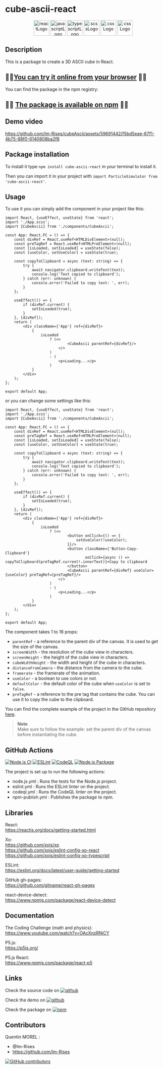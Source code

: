 # cube-ascii-react

<p align="center">
    <img src="https://img.shields.io/badge/React-20232A?style=for-the-badge&logo=react&logoColor=61DAFB" alt="reactLogo" style="height:50px;">
    <img src="https://img.shields.io/badge/JavaScript-323330?style=for-the-badge&logo=javascript&logoColor=F7DF1E" alt="javascriptLogo" style="height:50px;">
    <img src="https://img.shields.io/badge/TypeScript-007ACC?style=for-the-badge&logo=typescript&logoColor=white" alt="typescriptLogo" style="height:50px;">
    <img src="https://img.shields.io/badge/Sass-CC6699?style=for-the-badge&logo=sass&logoColor=white" alt="scssLogo" style="height:50px;">
    <img src="https://img.shields.io/badge/CSS-239120?&style=for-the-badge&logo=css3&logoColor=white" alt="cssLogo" style="height:50px;">
    <img src="https://img.shields.io/badge/p5%20js-ED225D?style=for-the-badge&logo=p5dotjs&logoColor=white" alt="cssLogo" style="height:50px;">
</p>

## Description

This is a package to create a 3D ASCII cube in React.

## 🚀🚀[You can try it online from your browser](https://im-rises.github.io/cube-ascii-react-website/) 🚀🚀

You can find the package in the npm registry:

## 🚀🚀 [The package is available on npm](https://www.npmjs.com/package/cube-ascii-react) 🚀🚀

## Demo video

https://github.com/Im-Rises/cubeAscii/assets/59691442/f5bd5eae-67f1-4b75-88f0-6140808ba2f8

## Package installation

To install it type `npm install cube-ascii-react` in your terminal to install it.

Then you can import it in your project with `import ParticleSimulator from 'cube-ascii-react'`.

## Usage

To use it you can simply add the component in your project like this:

```tsx
import React, {useEffect, useState} from 'react';
import './App.scss';
import {CubeAscii} from './components/CubeAscii';

const App: React.FC = () => {
    const divRef = React.useRef<HTMLDivElement>(null);
    const preTagRef = React.useRef<HTMLPreElement>(null);
    const [isLoaded, setIsLoaded] = useState(false);
    const [useColor, setUseColor] = useState(true);

    const copyToClipboard = async (text: string) => {
        try {
            await navigator.clipboard.writeText(text);
            console.log('Text copied to clipboard');
        } catch (err: unknown) {
            console.error('Failed to copy text: ', err);
        }
    };

    useEffect(() => {
        if (divRef.current) {
            setIsLoaded(true);
        }
    }, [divRef]);
    return (
        <div className={'App'} ref={divRef}>
            {
                isLoaded
                    ? (<>
                            <CubeAscii parentRef={divRef}/>
                        </>
                    )
                    : (
                        <p>Loading...</p>
                    )
            }
        </div>
    );
};

export default App;

```

or you can change some settings like this:

```tsx
import React, {useEffect, useState} from 'react';
import './App.scss';
import {CubeAscii} from './components/CubeAscii';

const App: React.FC = () => {
    const divRef = React.useRef<HTMLDivElement>(null);
    const preTagRef = React.useRef<HTMLPreElement>(null);
    const [isLoaded, setIsLoaded] = useState(false);
    const [useColor, setUseColor] = useState(true);

    const copyToClipboard = async (text: string) => {
        try {
            await navigator.clipboard.writeText(text);
            console.log('Text copied to clipboard');
        } catch (err: unknown) {
            console.error('Failed to copy text: ', err);
        }
    };

    useEffect(() => {
        if (divRef.current) {
            setIsLoaded(true);
        }
    }, [divRef]);
    return (
        <div className={'App'} ref={divRef}>
            {
                isLoaded
                    ? (<>
                            <button onClick={() => {
                                setUseColor(!useColor);
                            }}/>
                            <button className={'Button-Copy-Clipboard'}
                                    onClick={async () => copyToClipboard(preTagRef.current!.innerText)}>Copy to clipboard
                            </button>
                            <CubeAscii parentRef={divRef} useColor={useColor} preTagRef={preTagRef}/>
                        </>
                    )
                    : (
                        <p>Loading...</p>
                    )
            }
        </div>
    );
};

export default App;

```

The component takes 1 to 16 props:

- `parentRef` - a reference to the parent div of the canvas. It is used to get the size of the canvas.
- `screenWidth` - the resolution of the cube view in characters.
- `screenHeight` - the height of the cube view in characters.
- `cubeWidthHeight` - the width and height of the cube in characters.
- `distanceFromCamera` - the distance from the camera to the cube.
- `framerate` - the framerate of the animation.
- `useColor` - a boolean to use colors or not.
- `defaultColor` - the default color of the cube when `useColor` is set to `false`.
- `preTagRef` - a reference to the pre tag that contains the cube. You can use it to copy the cube to the clipboard.

You can find the complete example of the project in the GitHub
repository [here](https://im-rises.github.io/cube-ascii-react-website).

> **Note**  
> Make sure to follow the example: set the parent div of the canvas before instantiating the cube.

## GitHub Actions

[![Node.js CI](https://github.com/Im-Rises/cube-ascii-react/actions/workflows/node.js.yml/badge.svg?branch=main)](https://github.com/Im-Rises/cube-ascii-react/actions/workflows/node.js.yml)
[![ESLint](https://github.com/Im-Rises/cube-ascii-react/actions/workflows/eslint.yml/badge.svg?branch=main)](https://github.com/Im-Rises/cube-ascii-react/actions/workflows/eslint.yml)
[![CodeQL](https://github.com/Im-Rises/cube-ascii-react/actions/workflows/codeql.yml/badge.svg?branch=main)](https://github.com/Im-Rises/cube-ascii-react/actions/workflows/codeql.yml)
[![Node.js Package](https://github.com/Im-Rises/cube-ascii-react/actions/workflows/npm-publish.yml/badge.svg)](https://github.com/Im-Rises/cube-ascii-react/actions/workflows/npm-publish.yml)

The project is set up to run the following actions:

- node.js.yml : Runs the tests for the Node.js project.
- eslint.yml : Runs the ESLint linter on the project.
- codeql.yml : Runs the CodeQL linter on the project.
- npm-publish.yml : Publishes the package to npm.

## Libraries

React:  
<https://reactjs.org/docs/getting-started.html>

Xo:  
<https://github.com/xojs/xo>  
<https://github.com/xojs/eslint-config-xo-react>  
<https://github.com/xojs/eslint-config-xo-typescript>

ESLint:  
<https://eslint.org/docs/latest/user-guide/getting-started>

GitHub gh-pages:  
<https://github.com/gitname/react-gh-pages>

react-device-detect:  
<https://www.npmjs.com/package/react-device-detect>

## Documentation

The Coding Challenge (math and physics):  
<https://www.youtube.com/watch?v=OAcXnzRNiCY>

P5.js:  
<https://p5js.org/>

P5.js React:  
<https://www.npmjs.com/package/react-p5>

## Links

Check the source code
on [![github](https://user-images.githubusercontent.com/59691442/223556058-6244e346-8117-43cd-97c6-bf68611bf286.svg)](https://github.com/im-rises/cube-ascii-react)

Check the demo
on [![github](https://user-images.githubusercontent.com/59691442/223556058-6244e346-8117-43cd-97c6-bf68611bf286.svg)](https://github.com/im-rises/cube-ascii-react-website)

Check the package
on [![npm](https://user-images.githubusercontent.com/59691442/223556055-4e9ef014-79d4-4136-ac07-b837b49066c8.svg)](https://www.npmjs.com/package/cube-ascii-react)

## Contributors

Quentin MOREL :

- @Im-Rises
- <https://github.com/Im-Rises>

[![GitHub contributors](https://contrib.rocks/image?repo=Im-Rises/cube-ascii-react)](https://github.com/Im-Rises/cube-ascii-react/graphs/contributors)
